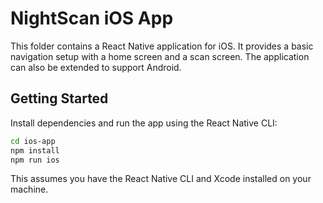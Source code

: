 # NightScan iOS App

This folder contains a React Native application for iOS.
It provides a basic navigation setup with a home screen and a scan screen.
The application can also be extended to support Android.

## Getting Started

Install dependencies and run the app using the React Native CLI:

```bash
cd ios-app
npm install
npm run ios
```

This assumes you have the React Native CLI and Xcode installed on your machine.
